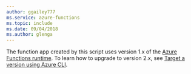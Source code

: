 ```yaml
---
author: ggailey777
ms.service: azure-functions
ms.topic: include
ms.date: 09/04/2018
ms.author: glenga
---
```

The function app created by this script uses version 1.x of the [Azure Functions runtime](..\articles\azure-functions\functions-versions.md). To learn how to upgrade to version 2.x, see [Target a version using Azure CLI](../articles/azure-functions/set-runtime-version.md#view-and-update-the-runtime-version-using-azure-cli). 